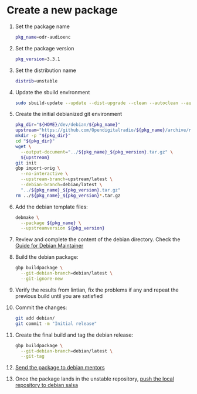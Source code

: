 # Create a new package

1. Set the package name

   ```sh
   pkg_name=odr-audioenc
   ```

1. Set the package version

   ```sh
   pkg_version=3.3.1
   ```

1. Set the distribution name

   ```sh
   distrib=unstable
   ```

1. Update the sbuild environment

   ```sh
   sudo sbuild-update --update --dist-upgrade --clean --autoclean --autoremove ${distrib}
   ```

1. Create the initial debianized git environment

   ```sh
   pkg_dir="${HOME}/dev/debian/${pkg_name}"
   upstream="https://github.com/Opendigitalradio/${pkg_name}/archive/refs/tags/v${pkg_version}.tar.gz"
   mkdir -p "${pkg_dir}"
   cd "${pkg_dir}"
   wget \
     --output-document="../${pkg_name}_${pkg_version}.tar.gz" \
     ${upstream}
   git init
   gbp import-orig \
     --no-interactive \
     --upstream-branch=upstream/latest \
     --debian-branch=debian/latest \
     "../${pkg_name}_${pkg_version}.tar.gz"
   rm ../${pkg_name}_${pkg_version}*.tar.gz
   ```

1. Add the debian template files:

   ```sh
   debmake \
     --package ${pkg_name} \
     --upstreamversion ${pkg_version}
   ```

1. Review and complete the content of the debian directory.
Check the [Guide for Debian Maintainer](https://www.debian.org/doc/manuals/debmake-doc/index.en.html)

1. Build the debian package:

   ```sh
   gbp buildpackage \
     --git-debian-branch=debian/latest \
     --git-ignore-new
   ```

1. Verify the results from lintian, fix the problems if any and repeat the
previous build until you are satisfied

1. Commit the changes:

   ```sh
   git add debian/
   git commit -m "Initial release"
   ```

1. Create the final build and tag the debian release:

   ```sh
   gbp buildpackage \
     --git-debian-branch=debian/latest \
     --git-tag
   ```

1. [Send the package to debian mentors](MENTORS.md)

1. Once the package lands in the unstable repository,
[push the local repository to debian salsa](SALSA.md)
